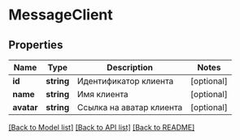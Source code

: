 # MessageClient

## Properties
Name | Type | Description | Notes
------------ | ------------- | ------------- | -------------
**id** | **string** | Идентификатор клиента | [optional] 
**name** | **string** | Имя клиента | [optional] 
**avatar** | **string** | Ссылка на аватар клиента | [optional] 

[[Back to Model list]](../../README.md#documentation-for-models) [[Back to API list]](../../README.md#documentation-for-api-endpoints) [[Back to README]](../../README.md)

